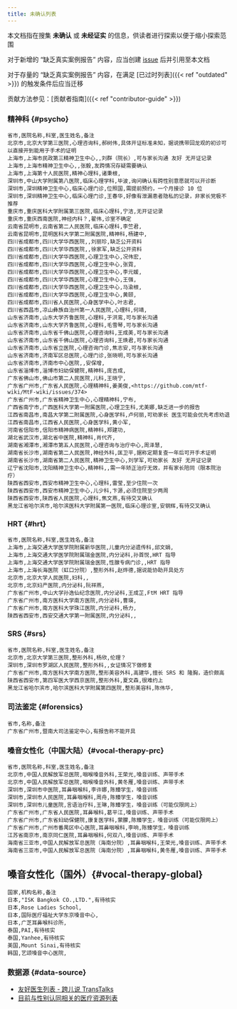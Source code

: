 ```yaml
---
title: 未确认列表
---
```


本文档指在搜集 **未确认** 或 **未经证实** 的信息，供读者进行探索以便于缩小探索范围

对于新增的 “缺乏真实案例报告” 内容，应当创建 [issue](https://github.com/mtf-wiki/MtF-wiki/issues/new/choose) 后并引用至本文档

对于存量的 “缺乏真实案例报告” 内容，在满足 [已过时列表]({{< ref "outdated" >}}) 的触发条件后应当迁移

贡献方法参见：[贡献者指南]({{< ref "contributor-guide" >}})

<!-- 表格按拼音排序以便于目视筛选 -->

### 精神科 {#psycho}

```csv
省市,医院名称,科室,医生姓名,备注
北京市,北京大学第三医院,心理咨询科,郝树伟,具体开证标准未知，据说携带回龙观的初诊可以直接开到能用于手术的证明
上海市,上海市民政第三精神卫生中心,,刘群（院长）,可与家长沟通 友好 无开证记录
上海市,上海市精神卫生中心,,张毅,友跨情况存疑需要确认
上海市,上海第十人民医院,精神心理科,诸秉根,
深圳市,中山大学附属第八医院,临床心理学科,毕波,询问确认有跨性别意愿就可以开诊断
深圳市,深圳精神卫生中心,临床心理门诊,位照国,需提前预约，一个月接诊 10 位
深圳市,深圳精神卫生中心,临床心理门诊,王春华,好像有泄漏患者隐私的记录，非家长党极不推荐
重庆市,重庆医科大学附属第三医院,临床心理科,宁洁,无开证记录
重庆市,重庆西南医院,神经内科？,翟伟,诊室不确定
云南省昆明市,云南省第二人民医院,临床心理科,李竺君,
云南省昆明市,昆明医科大学第二附属医院,精神科,杨建中,
四川省成都市,四川大学华西医院,,刘丽珍,缺乏公开资料
四川省成都市,四川大学华西医院,,徐家军,缺乏公开资料
四川省成都市,四川大学华西医院,心理卫生中心,况伟宏,
四川省成都市,四川大学华西医院,心理卫生中心,张霓,
四川省成都市,四川大学华西医院,心理卫生中心,李元媛,
四川省成都市,四川大学华西医院,心理卫生中心,王强,
四川省成都市,四川大学华西医院,心理卫生中心,马渝根,
四川省成都市,四川大学华西医院,心理卫生中心,黄颐,
四川省成都市,四川省人民医院,心身医学中心,叶志君,
四川省西昌市,凉山彝族自治州第一人民医院,心理科,何靖,
山东省济南市,山东大学齐鲁医院,心理科,于洪鸾,可与家长沟通
山东省济南市,山东大学齐鲁医院,心理科,毛雪琴,可与家长沟通
山东省济南市,山东省千佛山医院,心理咨询科,王成美,可与家长沟通
山东省济南市,山东省千佛山医院,心理咨询科,王焕君,可与家长沟通
山东省济南市,山东省立医院,心理咨询门诊,焦志安,可与家长沟通
山东省济南市,济南军区总医院,心理门诊,张晓明,可与家长沟通
山东省济南市,济南市中心医院,,安保增,
山东省淄博市,淄博市妇幼保健院,精神科,庞吉成,
广东省佛山市,佛山市第二人民医院,儿科,王晓宁,
广东省广州市,广东省人民医院,心理精神科,姜美俊,<https://github.com/mtf-wiki/MtF-wiki/issues/374>
广东省广州市,广东省精神卫生中心,心理精神科,宁布,
广西省南宁市,广西医科大学第一附属医院,心理卫生科,尤美娜,缺乏进一步的报告
江西省南昌市,南昌大学第二附属医院,心身医学科,卢何丽,可劝家长 医生可能会优先考虑劝退
江西省南昌市,江西省人民医院,心身医学科,黄小军,
河南省信阳市,信阳市精神病医院,精神科,郑建功,
湖北省武汉市,湖北省中医院,精神科,肖代齐,
湖南省湘潭市,湘潭市第五人民医院,心理咨询与治疗中心,周泽慧,
湖南省长沙市,湖南省第二人民医院,神经外科,匡卫平,据称定期复查一年后可开手术证明
湖南省长沙市,湖南省第二人民医院,精神卫生中心,刘学军,可劝家长 友好 无开证记录
辽宁省沈阳市,沈阳精神卫生中心,精神科,,需一年矫正治疗无效，并有家长陪同（限本院治疗）
陕西省西安市,西安市精神卫生中心,心理科,雷莹,至少住院一次
陕西省西安市,西安市精神卫生中心,儿少科,卞源,必须住院至少两周
陕西省西安市,陕西省人民医院,心理科,焦文燕,有待交叉确认
黑龙江省哈尔滨市,哈尔滨医科大学附属第一医院,临床心理诊室,安钢辉,有待交叉确认
```

### HRT {#hrt}

```csv
省市,医院名称,科室,医生姓名,备注
上海市,上海交通大学医学院附属新华医院,儿童内分泌遗传科,邱文娟,
上海市,上海交通大学医学院附属瑞金医院,内分泌科,孙首悦,HRT 指导
上海市,上海交通大学医学院附属瑞金医院,性腺专病门诊,,HRT 指导
上海市,上海长海医院（虹口分院）,整形外科,赵烨德,据说能协助开具处方
北京市,北京大学人民医院,妇科,,
北京市,北京妇产医院,内分泌科,阮祥燕,
广东省广州市,中山大学孙逸仙纪念医院,内分泌科,王成芷,FtM HRT 指导
广东省广州市,南方医科大学南方医院,内分泌科,曹瑛,
广东省广州市,南方医科大学珠江医院,内分泌科,杨力,
陕西省西安市,西安交通大学第一附属医院,内分泌科,,
```

### SRS {#srs}

```csv
省市,医院名称,科室,医生姓名,备注
北京市,北京大学第三医院,整形外科,杨欣,伦理？
深圳市,深圳市罗湖区人民医院,整形外科,,女证情况下做修复
广东省广州市,南方医科大学南方医院,整形美容外科,高建华,擅长 SRS 和 隆胸，造价颇高
陕西省西安市,第四军医大学西京医院,整形外科,夏文森,很难约上
黑龙江省哈尔滨市,哈尔滨医科大学附属第四医院,整形美容科,陈伟华,
```

### 司法鉴定 {#forensics}

```csv
省市,名称,备注
广东省广州市,暨南大司法鉴定中心,有报告称不能开具
```

### 嗓音女性化（中国大陆）{#vocal-therapy-prc}

```csv
省市,医院名称,科室,医生姓名,备注
北京市,中国人民解放军总医院,咽喉嗓音外科,王荣光,嗓音训练、声带手术
北京市,中国人民解放军总医院,咽喉嗓音外科,黄冬雁,嗓音训练、声带手术
深圳市,深圳市中医院,耳鼻咽喉科,李许娜,陈臻学生，嗓音训练
深圳市,深圳市人民医院,耳鼻咽喉科,周舟,陈臻学生，嗓音训练
深圳市,深圳市儿童医院,言语治疗科,王琳,陈臻学生，嗓音训练（可能仅限网上）
广东省广州市,广东省人民医院,耳鼻喉科,葛平江,嗓音训练、声带手术
广东省广州市,广东省妇幼保健院,康复医学科,蒙朦,陈臻学生，嗓音训练（可能仅限网上）
广东省广州市,广州市番禺区中心医院,耳鼻咽喉科,李响,陈臻学生，嗓音训练
江苏省南京市,南京同仁医院,耳鼻咽喉科,何双八,嗓音训练、声带手术
海南省三亚市,中国人民解放军总医院（海南分院）,耳鼻咽喉科,王荣光,嗓音训练、声带手术
海南省三亚市,中国人民解放军总医院（海南分院）,耳鼻咽喉科,黄冬雁,嗓音训练、声带手术
```

## 嗓音女性化（国外）{#vocal-therapy-global}

```csv
国家,机构名称,备注
日本,"ISK Bangkok CO.,LTD.",有待核实
日本,Rose Ladies School,
日本,国际医疗福祉大学东京嗓音中心,
日本,广芝耳鼻喉科诊所,
泰国,PAI,有待核实
泰国,Yanhee,有待核实
美国,Mount Sinai,有待核实
韩国,艺颂嗓音中心医院,
```

### 数据源 {#data-source}

- [友好医生列表 - 跨儿说 TransTalks](https://archive.md/g558s)
- [目前与性别认同相关的医疗资源列表](https://github.com/KristallWang/Transgender-lost-years/blob/master/0002_Medical/Medical_Resources/目前与性别认同相关的医疗资源列表.md)
